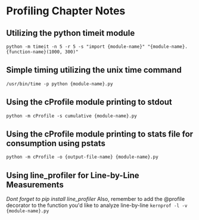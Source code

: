 # Profiling Chapter Notes

## Utilizing the python timeit module 
`
python -m timeit -n 5 -r 5 -s "import {module-name}" "{module-name}.{function-name}(1000, 300)"
`

## Simple timing utilizing the unix time command
`
/usr/bin/time -p python {module-name}.py
`

## Using the cProfile module printing to stdout
`
python -m cProfile -s cumulative {module-name}.py
`

## Using the cProfile module printing to stats file for consumption using pstats
`
python -m cProfile -o {output-file-name} {module-name}.py
`

## Using line_profiler for Line-by-Line Measurements
*Dont forget to pip install line_profiler*
Also, remember to add the @profile decorator to the function you'd like to analyze line-by-line
`
kernprof -l -v {module-name}.py
`

